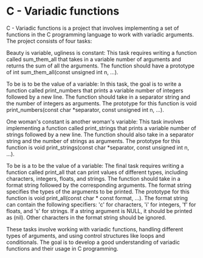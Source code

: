 # C - Variadic functions
C - Variadic functions is a project that involves implementing a set of functions in the C programming language to work with variadic arguments. The project consists of four tasks:

Beauty is variable, ugliness is constant: This task requires writing a function called sum_them_all that takes in a variable number of arguments and returns the sum of all the arguments. The function should have a prototype of int sum_them_all(const unsigned int n, ...).

To be is to be the value of a variable: In this task, the goal is to write a function called print_numbers that prints a variable number of integers followed by a new line. The function should take in a separator string and the number of integers as arguments. The prototype for this function is void print_numbers(const char *separator, const unsigned int n, ...).

One woman's constant is another woman's variable: This task involves implementing a function called print_strings that prints a variable number of strings followed by a new line. The function should also take in a separator string and the number of strings as arguments. The prototype for this function is void print_strings(const char *separator, const unsigned int n, ...).

To be is a to be the value of a variable: The final task requires writing a function called print_all that can print values of different types, including characters, integers, floats, and strings. The function should take in a format string followed by the corresponding arguments. The format string specifies the types of the arguments to be printed. The prototype for this function is void print_all(const char * const format, ...). The format string can contain the following specifiers: 'c' for characters, 'i' for integers, 'f' for floats, and 's' for strings. If a string argument is NULL, it should be printed as (nil). Other characters in the format string should be ignored.

These tasks involve working with variadic functions, handling different types of arguments, and using control structures like loops and conditionals. The goal is to develop a good understanding of variadic functions and their usage in C programming.
